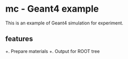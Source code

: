 # mc - Geant4 example

This is an example of Geant4 simulation for experiment.

## features

+. Prepare materials
+. Output for ROOT tree
